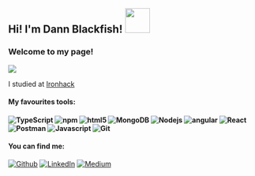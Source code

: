 <h2>Hi! I'm Dann Blackfish! <img src="https://media.giphy.com/media/Gcg0qWG4TIGJTjPb97/giphy.gif" width="50"></h2>
<h3>Welcome to my page!</h3>

<img src="https://res.cloudinary.com/dannblackfish/image/upload/v1625768340/images/FIRMA_BLACKFISH-03_whe7ew.png"/>

<p>I studied at <a href="https://www.ironhack.com/en">Ironhack</a></p>

<h4>My favourites tools:<h4>
   <img alt="TypeScript" src="https://img.shields.io/badge/-TypeScript-3178C6?style=flat-square&logo=typescript&logoColor=white" />
   <img alt="npm" src="https://img.shields.io/badge/-NPM-CB3837?style=flat-square&logo=npm&logoColor=white" />
   <img alt="html5" src="https://img.shields.io/badge/-HTML5-E34F26?style=flat-square&logo=html5&logoColor=white" />
   <img alt="MongoDB" src="https://img.shields.io/badge/-MongoDB-47A248?style=flat-square&logo=mongodb&logoColor=white" />
   <img alt="Nodejs" src="https://img.shields.io/badge/-Nodejs-339933?style=flat-square&logo=Node.js&logoColor=white" />
   <img alt="angular" src="https://img.shields.io/badge/-Angular-DD0031?style=flat-square&logo=angular&logoColor=white" />
   <img alt="React" src="https://img.shields.io/badge/-React-61DAFB?style=flat-square&logo=react&logoColor=black" />
   <img alt="Postman" src="https://img.shields.io/badge/-Postman-FF6C37?style=flat-square&logo=postman&logoColor=white" />
   <img alt="Javascript" src="https://img.shields.io/badge/-Javascript-F7DF1E?style=flat-square&logo=javascript&logoColor=black" />
   <img alt="Git" src="https://img.shields.io/badge/-git-F05032?style=flat-square&logo=git&logoColor=white" />
   

<h4>You can find me:</h4>
<p><a href="https://github.com/DannBlackfish" target="_blank"><img alt="Github" src="https://img.shields.io/badge/GitHub-%2312100E.svg?&style=for-the-badge&logo=Github&logoColor=white" /></a> <a href="https://www.linkedin.com/in/daniela-ixchel-alonzo-llanos/" target="_blank"><img alt="LinkedIn" src="https://img.shields.io/badge/linkedin-%230077B5.svg?&style=for-the-badge&logo=linkedin&logoColor=white" /></a> <a href="https://medium.com/@dannblackfish" target="_blank"><img alt="Medium" src="https://img.shields.io/badge/medium-%2312100E.svg?&style=for-the-badge&logo=medium&logoColor=white" /></a>
</p>  
   
   
<!--
**DannBlackfish/DannBlackfish** is a ✨ _special_ ✨ repository because its `README.md` (this file) appears on your GitHub profile.

Here are some ideas to get you started:

- 🔭 I’m currently working on ...
- 🌱 I’m currently learning ...
- 👯 I’m looking to collaborate on ...
- 🤔 I’m looking for help with ...
- 💬 Ask me about ...
- 📫 How to reach me: ...
- 😄 Pronouns: ...
- ⚡ Fun fact: ...

ICONS SVG:
https://cdn.jsdelivr.net/npm/simple-icons@3.2.0/icons/

ICONS TOOL:
https://shields.io/
-->
